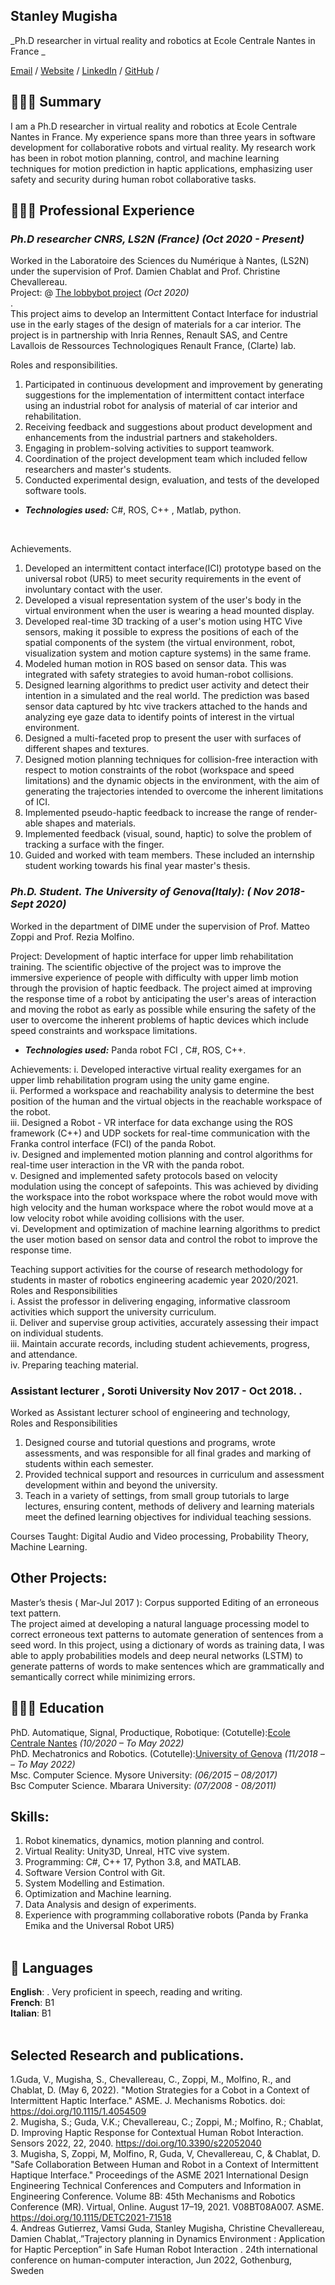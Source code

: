 ## Stanley Mugisha

_Ph.D researcher in virtual reality and robotics at Ecole Centrale Nantes in France _ <br>

[Email](mailto:mugishastanleys@gmail.com) / [Website](https://mugishastanley.github.io/cv) / [LinkedIn](https://www.linkedin.com/in/stanley-mugisha/) / [GitHub](https://github.com/mugishastanley/) /

## 👩🏼‍💻 Summary
I am a Ph.D researcher in virtual reality and robotics at Ecole Centrale Nantes in France. My experience spans more than three years in software development for collaborative robots and virtual reality. My research work has been in robot motion planning, control, and machine learning techniques for motion prediction in haptic applications, emphasizing user safety and security during human robot collaborative tasks. 

## 👩🏼‍💻 Professional Experience
### ***Ph.D researcher CNRS, LS2N (France)*** _(Oct 2020 - Present)_ <br>
Worked in the Laboratoire des Sciences du Numérique à Nantes, (LS2N) under the supervision of Prof. Damien Chablat and Prof. Christine Chevallereau. <br>
Project: @ [The lobbybot project](https://www.lobbybot.fr/) _(Oct 2020)_<br> . <br>
This project aims to develop an Intermittent Contact Interface for industrial use in the early stages of the design of materials for a car interior. The project is in partnership with Inria Rennes, Renault SAS, and Centre Lavallois de Ressources Technologiques Renault France, (Clarte) lab. <br>

Roles and responsibilities.
1.	Participated in continuous development and improvement by generating suggestions for the implementation of intermittent contact interface using an industrial robot for analysis of material of car interior and rehabilitation.
2.	Receiving feedback and suggestions about product development and enhancements from the industrial partners and stakeholders.
3.	Engaging in problem-solving activities to support teamwork.
4.	Coordination of the project development team which included fellow researchers and master's students.
5.	Conducted experimental design, evaluation, and tests of the developed software tools. 
 
  - **_Technologies used:_** C#, ROS, C++ , Matlab, python.
<br>

Achievements.
 
1.	Developed an intermittent contact interface(ICI) prototype based on the universal robot (UR5) to meet security requirements in the event of involuntary contact with the user. 
2.	Developed a visual representation system of the user's body in the virtual environment when the user is wearing a head mounted display.
3.	Developed real-time 3D tracking of a user's motion using HTC Vive sensors, making it possible to express the positions of each of the spatial components of the system (the virtual environment, robot, visualization system and motion capture systems) in the same frame.
4.	Modeled human motion in ROS based on sensor data. This was integrated with safety strategies to avoid human-robot collisions.
5.	Designed learning algorithms to predict user activity and detect their intention in a simulated and the real world. The prediction was based sensor data captured by htc vive trackers attached to the hands and analyzing eye gaze data to identify points of interest in the virtual environment. 
6.	Designed a multi-faceted prop to present the user with surfaces of different shapes and textures.
7.	Designed motion planning techniques for collision-free interaction with respect to motion constraints of the robot (workspace and speed limitations) and the dynamic objects in the environment, with the aim of generating the trajectories intended to overcome the inherent limitations of ICI. 
8.	Implemented pseudo-haptic feedback to increase the range of render-able shapes and materials. 
9.	Implemented feedback (visual, sound, haptic) to solve the problem of tracking a surface with the finger.
10.	Guided and worked with team members. These included an internship student working towards his final year master's thesis.
 
 
### ***Ph.D. Student. The University of Genova(Italy):*** _( Nov 2018- Sept 2020)_<br></hr> 
Worked in the department of DIME under the supervision of Prof. Matteo Zoppi and Prof. Rezia Molfino.

Project: Development of haptic interface for upper limb rehabilitation training. 
The scientific objective of the project was to improve the immersive experience of people with difficulty with upper limb motion through the provision of haptic feedback. The project aimed at improving the response time of a robot by anticipating the user's areas of interaction and moving the robot as early as possible while ensuring the safety of the user to overcome the inherent problems of haptic devices which include speed constraints and workspace limitations.
- **_Technologies used:_** Panda robot FCI , C#, ROS, C++.

Achievements: 
i.	Developed interactive virtual reality exergames for an upper limb rehabilitation program using the unity game engine. <br>
ii.	Performed a workspace and reachability analysis to determine the best position of the human and the virtual objects in the reachable workspace of the robot. <br>
iii.	Designed a Robot - VR interface for data exchange using the ROS framework (C++) and UDP sockets for real-time communication with the Franka control interface (FCI) of the panda Robot. <br>
iv.	Designed and implemented motion planning and control algorithms for real-time user interaction in the VR with the panda robot. <br>
v.	Designed and implemented safety protocols based on velocity modulation using the concept of safepoints. This was achieved by dividing the workspace into the robot workspace where the robot would move with high velocity and the human workspace where the robot would move at a low velocity robot while avoiding collisions with the user. <br>
vi.	Development and optimization of machine learning algorithms to predict the user motion based on sensor data and control the robot to improve the response time. <br>
 
Teaching support activities for the course of research methodology for students in master of robotics engineering academic year 2020/2021. <br>
Roles and Responsibilities  
i.	Assist the professor in delivering engaging, informative classroom activities which support the university curriculum.<br>
ii.	Deliver and supervise group activities, accurately assessing their impact on individual students.<br>
iii.	Maintain accurate records, including student achievements, progress, and attendance.<br>
iv.	Preparing teaching material.<br>

### **Assistant lecturer , Soroti University** Nov 2017 - Oct 2018. . 
Worked as Assistant lecturer school of engineering and technology, <br>
 Roles and Responsibilities <br>
1.	Designed course and tutorial questions and programs, wrote assessments, and was responsible for all final grades and marking of students within each semester. 
2.	Provided technical support and resources in curriculum and assessment development within and beyond the university. 
3.	Teach in a variety of settings, from small group tutorials to large lectures, ensuring content, methods of delivery and learning materials meet the defined learning objectives for individual teaching sessions.

Courses Taught: Digital Audio and Video processing, Probability Theory, Machine Learning.
 

## Other Projects:
Master’s thesis ( Mar-Jul 2017 ): Corpus supported Editing of an erroneous text pattern.<br>
The project aimed at developing a natural language processing model to correct erroneous text patterns to automate generation of sentences from a seed word. In this project, using a dictionary of words as training data, I was able to apply probabilities models and deep neural networks (LSTM) to generate patterns of words to make sentences which are grammatically and semantically correct while minimizing errors.

## 👩🏼‍🎓 Education

PhD. Automatique, Signal, Productique, Robotique: (Cotutelle):[Ecole Centrale Nantes](https://www.ls2n.fr/annuaire/Stanley%20MUGISHA/)	_(10/2020 – To May 2022)_ <br>
PhD. Mechatronics and Robotics. (Cotutelle):[University of Genova](https://www.dime.unige.it/node/482) 	_(11/2018 – – To May 2022)_ <br> 
Msc. Computer Science.	Mysore University:	_(06/2015 – 08/2017)_ <br>
Bsc Computer Science.	Mbarara University: 	_(07/2008 - 08/2011)_ <br>


## Skills:
1.	Robot kinematics, dynamics, motion planning and control.
2.	Virtual Reality: Unity3D, Unreal, HTC vive system.
3.	Programming: C#, C++ 17, Python 3.8, and MATLAB.
4.	Software Version Control with Git.
5.	System Modelling and Estimation. 
6.	Optimization and Machine learning.
7.	Data Analysis and design of experiments.
8.	Experience with programming collaborative robots (Panda by Franka Emika and the Universal Robot UR5)
<br><br>

## 💬 Languages

**English**: . Very proficient in speech, reading and writing. <br>
**French**: B1 <br>
**Italian**: B1 
<br><br>

## Selected Research and publications.
1.Guda, V., Mugisha, S., Chevallereau, C., Zoppi, M., Molfino, R., and Chablat, D. (May 6, 2022). "Motion Strategies for a Cobot in a Context of Intermittent Haptic Interface." ASME. J. Mechanisms Robotics. doi: https://doi.org/10.1115/1.4054509<br>
2.	Mugisha, S.; Guda, V.K.; Chevallereau, C.; Zoppi, M.; Molfino, R.; Chablat, D. Improving Haptic Response for Contextual Human Robot Interaction. Sensors 2022, 22, 2040. https://doi.org/10.3390/s22052040 <br>
3.	Mugisha, S, Zoppi, M, Molfino, R, Guda, V, Chevallereau, C, & Chablat, D. "Safe Collaboration Between Human and Robot in a Context of Intermittent Haptique Interface." Proceedings of the ASME 2021 International Design Engineering Technical Conferences and Computers and Information in Engineering Conference. Volume 8B: 45th Mechanisms and Robotics Conference (MR). Virtual, Online. August 17–19, 2021. V08BT08A007. ASME. https://doi.org/10.1115/DETC2021-71518 <br>
4.	Andreas Gutierrez, Vamsi Guda, Stanley Mugisha, Christine Chevallereau, Damien Chablat,.”Trajectory planning in Dynamics Environment : Application for Haptic Perception” in Safe Human Robot Interaction . 24th international conference on human-computer interaction, Jun 2022, Gothenburg, Sweden <br>
